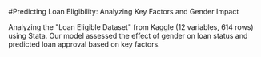 #Predicting Loan Eligibility: Analyzing Key Factors and Gender Impact

Analyzing the "Loan Eligible Dataset" from Kaggle (12 variables, 614 rows) using Stata. Our model assessed the effect of gender on loan status and predicted loan approval based on key factors.
